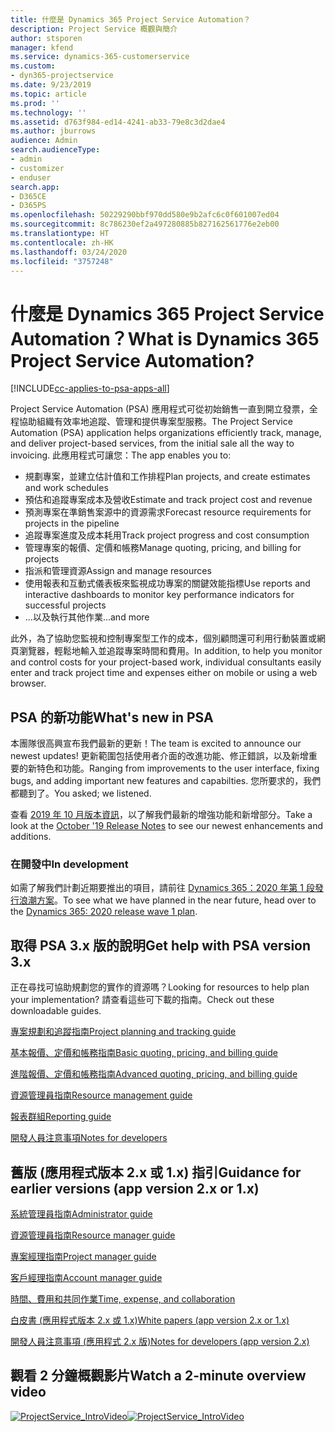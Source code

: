 ```yaml
---
title: 什麼是 Dynamics 365 Project Service Automation？
description: Project Service 概觀與簡介
author: stsporen
manager: kfend
ms.service: dynamics-365-customerservice
ms.custom:
- dyn365-projectservice
ms.date: 9/23/2019
ms.topic: article
ms.prod: ''
ms.technology: ''
ms.assetid: d763f984-ed14-4241-ab33-79e8c3d2dae4
ms.author: jburrows
audience: Admin
search.audienceType:
- admin
- customizer
- enduser
search.app:
- D365CE
- D365PS
ms.openlocfilehash: 50229290bbf970dd580e9b2afc6c0f601007ed04
ms.sourcegitcommit: 8c786230ef2a497280885b827162561776e2eb00
ms.translationtype: HT
ms.contentlocale: zh-HK
ms.lasthandoff: 03/24/2020
ms.locfileid: "3757248"
---
```

# <a name="what-is-dynamics-365-project-service-automation"></a><span data-ttu-id="67d55-103">什麼是 Dynamics 365 Project Service Automation？</span><span class="sxs-lookup"><span data-stu-id="67d55-103">What is Dynamics 365 Project Service Automation?</span></span>

[!INCLUDE[cc-applies-to-psa-apps-all](../includes/cc-applies-to-psa-apps-all.md)]

<span data-ttu-id="67d55-104">Project Service Automation (PSA) 應用程式可從初始銷售一直到開立發票，全程協助組織有效率地追蹤、管理和提供專案型服務。</span><span class="sxs-lookup"><span data-stu-id="67d55-104">The Project Service Automation (PSA) application helps organizations efficiently track, manage, and deliver project-based services, from the initial sale all the way to invoicing.</span></span> <span data-ttu-id="67d55-105">此應用程式可讓您：</span><span class="sxs-lookup"><span data-stu-id="67d55-105">The app enables you to:</span></span>

- <span data-ttu-id="67d55-106">規劃專案，並建立估計值和工作排程</span><span class="sxs-lookup"><span data-stu-id="67d55-106">Plan projects, and create estimates and work schedules</span></span>
- <span data-ttu-id="67d55-107">預估和追蹤專案成本及營收</span><span class="sxs-lookup"><span data-stu-id="67d55-107">Estimate and track project cost and revenue</span></span>
- <span data-ttu-id="67d55-108">預測專案在準銷售案源中的資源需求</span><span class="sxs-lookup"><span data-stu-id="67d55-108">Forecast resource requirements for projects in the pipeline</span></span>
- <span data-ttu-id="67d55-109">追蹤專案進度及成本耗用</span><span class="sxs-lookup"><span data-stu-id="67d55-109">Track project progress and cost consumption</span></span>
- <span data-ttu-id="67d55-110">管理專案的報價、定價和帳務</span><span class="sxs-lookup"><span data-stu-id="67d55-110">Manage quoting, pricing, and billing for projects</span></span>
- <span data-ttu-id="67d55-111">指派和管理資源</span><span class="sxs-lookup"><span data-stu-id="67d55-111">Assign and manage resources</span></span>
- <span data-ttu-id="67d55-112">使用報表和互動式儀表板來監視成功專案的關鍵效能指標</span><span class="sxs-lookup"><span data-stu-id="67d55-112">Use reports and interactive dashboards to monitor key performance indicators for successful projects</span></span>
- <span data-ttu-id="67d55-113">...以及執行其他作業</span><span class="sxs-lookup"><span data-stu-id="67d55-113">...and more</span></span>

<span data-ttu-id="67d55-114">此外，為了協助您監視和控制專案型工作的成本，個別顧問還可利用行動裝置或網頁瀏覽器，輕鬆地輸入並追蹤專案時間和費用。</span><span class="sxs-lookup"><span data-stu-id="67d55-114">In addition, to help you monitor and control costs for your project-based work, individual consultants easily enter and track project time and expenses either on mobile or using a web browser.</span></span>

## <a name="whats-new-in-psa"></a><span data-ttu-id="67d55-115">PSA 的新功能</span><span class="sxs-lookup"><span data-stu-id="67d55-115">What's new in PSA</span></span>
<span data-ttu-id="67d55-116">本團隊很高興宣布我們最新的更新！</span><span class="sxs-lookup"><span data-stu-id="67d55-116">The team is excited to announce our newest updates!</span></span> <span data-ttu-id="67d55-117">更新範圍包括使用者介面的改進功能、修正錯誤，以及新增重要的新特色和功能。</span><span class="sxs-lookup"><span data-stu-id="67d55-117">Ranging from improvements to the user interface, fixing bugs, and adding important new features and capabilties.</span></span> <span data-ttu-id="67d55-118">您所要求的，我們都聽到了。</span><span class="sxs-lookup"><span data-stu-id="67d55-118">You asked; we listened.</span></span>

<span data-ttu-id="67d55-119">查看 [2019 年 10 月版本資訊](https://docs.microsoft.com/dynamics365-release-plan/2019wave2/index)，以了解我們最新的增強功能和新增部分。</span><span class="sxs-lookup"><span data-stu-id="67d55-119">Take a look at the [October '19 Release Notes](https://docs.microsoft.com/dynamics365-release-plan/2019wave2/index) to see our newest enhancements and additions.</span></span>

### <a name="in-development"></a><span data-ttu-id="67d55-120">在開發中</span><span class="sxs-lookup"><span data-stu-id="67d55-120">In development</span></span>
<span data-ttu-id="67d55-121">如需了解我們計劃近期要推出的項目，請前往 [Dynamics 365：2020 年第 1 段發行浪潮方案](https://docs.microsoft.com/dynamics365-release-plan/2020wave1/index)。</span><span class="sxs-lookup"><span data-stu-id="67d55-121">To see what we have planned in the near future, head over to the [Dynamics 365: 2020 release wave 1 plan](https://docs.microsoft.com/dynamics365-release-plan/2020wave1/index).</span></span>

## <a name="get-help-with-psa-version-3x"></a><span data-ttu-id="67d55-122">取得 PSA 3.x 版的說明</span><span class="sxs-lookup"><span data-stu-id="67d55-122">Get help with PSA version 3.x</span></span>
<span data-ttu-id="67d55-123">正在尋找可協助規劃您的實作的資源嗎？</span><span class="sxs-lookup"><span data-stu-id="67d55-123">Looking for resources to help plan your implementation?</span></span> <span data-ttu-id="67d55-124">請查看這些可下載的指南。</span><span class="sxs-lookup"><span data-stu-id="67d55-124">Check out these downloadable guides.</span></span>

 [<span data-ttu-id="67d55-125">專案規劃和追蹤指南</span><span class="sxs-lookup"><span data-stu-id="67d55-125">Project planning and tracking guide</span></span>](../project-service/implementation-guides/project-planning-tracking.md)

 [<span data-ttu-id="67d55-126">基本報價、定價和帳務指南</span><span class="sxs-lookup"><span data-stu-id="67d55-126">Basic quoting, pricing, and billing guide</span></span>](../project-service/implementation-guides/begin-quoting-pricing-billing.md)

 [<span data-ttu-id="67d55-127">進階報價、定價和帳務指南</span><span class="sxs-lookup"><span data-stu-id="67d55-127">Advanced quoting, pricing, and billing guide</span></span>](../project-service/implementation-guides/adv-quoting-pricing-billing.md)

 [<span data-ttu-id="67d55-128">資源管理員指南</span><span class="sxs-lookup"><span data-stu-id="67d55-128">Resource management guide</span></span>](../project-service/implementation-guides/resource-management-guide.md)

 [<span data-ttu-id="67d55-129">報表群組</span><span class="sxs-lookup"><span data-stu-id="67d55-129">Reporting guide</span></span>](../project-service/implementation-guides/reporting-guide.md)

 [<span data-ttu-id="67d55-130">開發人員注意事項</span><span class="sxs-lookup"><span data-stu-id="67d55-130">Notes for developers</span></span>](../project-service/developer-guides/overview-dev-notes-v3.x.md)

## <a name="guidance-for-earlier-versions-app-version-2x-or-1x"></a><span data-ttu-id="67d55-131">舊版 (應用程式版本 2.x 或 1.x) 指引</span><span class="sxs-lookup"><span data-stu-id="67d55-131">Guidance for earlier versions (app version 2.x or 1.x)</span></span>
 [<span data-ttu-id="67d55-132">系統管理員指南</span><span class="sxs-lookup"><span data-stu-id="67d55-132">Administrator guide</span></span>](../project-service/admin-guide.md)

 [<span data-ttu-id="67d55-133">資源管理員指南</span><span class="sxs-lookup"><span data-stu-id="67d55-133">Resource manager guide</span></span>](../project-service/resource-manager-guide.md)

 [<span data-ttu-id="67d55-134">專案經理指南</span><span class="sxs-lookup"><span data-stu-id="67d55-134">Project manager guide</span></span>](../project-service/project-manager-guide.md)

 [<span data-ttu-id="67d55-135">客戶經理指南</span><span class="sxs-lookup"><span data-stu-id="67d55-135">Account manager guide</span></span>](../project-service/account-manager-guide.md)

 [<span data-ttu-id="67d55-136">時間、費用和共同作業</span><span class="sxs-lookup"><span data-stu-id="67d55-136">Time, expense, and collaboration</span></span>](../project-service/time-expense-collaboration-guide.md)

 [<span data-ttu-id="67d55-137">白皮書 (應用程式版本 2.x 或 1.x)</span><span class="sxs-lookup"><span data-stu-id="67d55-137">White papers (app version 2.x or 1.x)</span></span>](../project-service/white-papers.md)

 [<span data-ttu-id="67d55-138">開發人員注意事項 (應用程式 2.x 版)</span><span class="sxs-lookup"><span data-stu-id="67d55-138">Notes for developers (app version 2.x)</span></span>](../project-service/developer-guides/add-custom-qoi-forms-v2.x.md)

 ## <a name="watch-a-2-minute-overview-video"></a><span data-ttu-id="67d55-139">觀看 2 分鐘概觀影片</span><span class="sxs-lookup"><span data-stu-id="67d55-139">Watch a 2-minute overview video</span></span>
 <a name="heroArea"></a> <span data-ttu-id="67d55-140">[![ProjectService_IntroVideo](../project-service/media/project-service-intro-video.png "ProjectService_IntroVideo")](https://go.microsoft.com/fwlink/p/?LinkId=799457)</span><span class="sxs-lookup"><span data-stu-id="67d55-140">[![ProjectService_IntroVideo](../project-service/media/project-service-intro-video.png "ProjectService_IntroVideo")](https://go.microsoft.com/fwlink/p/?LinkId=799457)</span></span>


